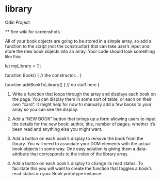 # library
Odin Project

** See wiki for screenshots

All of your book objects are going to be stored in a simple array, so add a function to the script (not the constructor) that can take user’s input and store the new book objects into an array. Your code should look something like this:

let myLibrary = [];

function Book() {
  // the constructor...
}

function addBookToLibrary() {
  // do stuff here
}
1. Write a function that loops through the array and displays each book on the page. You can display them in some sort of table, or each on their own “card”. It might help for now to manually add a few books to your array so you can see the display.

2. Add a “NEW BOOK” button that brings up a form allowing users to input the details for the new book: author, title, number of pages, whether it’s been read and anything else you might want.

3. Add a button on each book’s display to remove the book from the library.
You will need to associate your DOM elements with the actual book objects in some way. One easy solution is giving them a data-attribute that corresponds to the index of the library array.

4. Add a button on each book’s display to change its read status.
To facilitate this you will want to create the function that toggles a book’s read status on your Book prototype instance.
